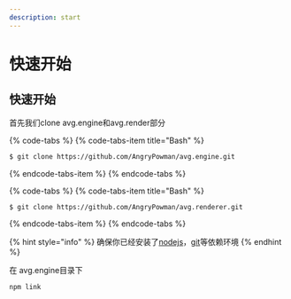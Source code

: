 ```yaml
---
description: start
---
```


# 快速开始

## 快速开始

首先我们clone avg.engine和avg.render部分

{% code-tabs %}
{% code-tabs-item title="Bash" %}
```bash
$ git clone https://github.com/AngryPowman/avg.engine.git
```
{% endcode-tabs-item %}
{% endcode-tabs %}

{% code-tabs %}
{% code-tabs-item title="Bash" %}
```bash
$ git clone https://github.com/AngryPowman/avg.renderer.git
```
{% endcode-tabs-item %}
{% endcode-tabs %}

{% hint style="info" %}
确保你已经安装了[nodejs](https://nodejs.org/en/)，[git](https://git-scm.com/)等依赖环境
{% endhint %}

在 avg.engine目录下

```bash
npm link
```




